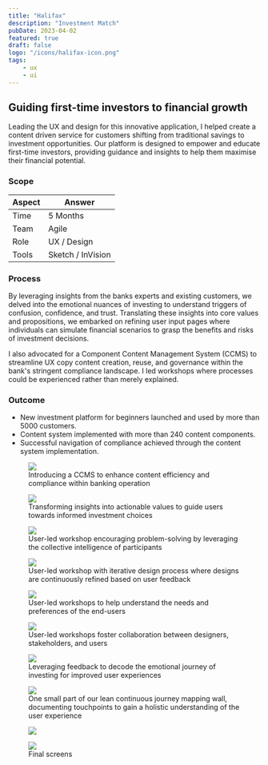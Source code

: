```yaml
---
title: "Halifax"
description: "Investment Match"
pubDate: 2023-04-02
featured: true
draft: false
logo: "/icons/halifax-icon.png"
tags:
    - ux
    - ui
---
```


## Guiding first-time investors to financial growth

Leading the UX and design for this innovative application, I helped create a content driven service for customers shifting from traditional savings to investment opportunities. Our platform is designed to empower and educate first-time investors, providing guidance and insights to help them maximise their financial potential.

### Scope

| Aspect | Answer            |
| ------ | ----------------- |
| Time   | 5 Months          |
| Team   | Agile             |
| Role   | UX / Design       |
| Tools  | Sketch / InVision |

### Process

By leveraging insights from the banks experts and existing customers, we delved into the emotional nuances of investing to understand triggers of confusion, confidence, and trust. Translating these insights into core values and propositions, we embarked on refining user input pages where individuals can simulate financial scenarios to grasp the benefits and risks of investment decisions.

I also advocated for a Component Content Management System (CCMS) to streamline UX copy content creation, reuse, and governance within the bank's stringent compliance landscape. I led workshops where processes could be experienced rather than merely explained.

### Outcome

-   New investment platform for beginners launched and used by more than 5000 customers.
-   Content system implemented with more than 240 content components.
-   Successful navigation of compliance achieved through the content system implementation.

<figure>
  <Image
    src="/images/halifax-investment-match/content-modal.jpg"
    class="rounded-md"
  />
  <figcaption>Introducing a CCMS to enhance content efficiency and compliance within banking operation</figcaption>
</figure>

<figure>
  <Image
    src="/images/halifax-investment-match/basic-wires.jpg"
    class="rounded-md"
  />
  <figcaption>Transforming insights into actionable values to guide users towards informed investment choices</figcaption>
</figure>

<figure>
  <Image
    src="/images/halifax-investment-match/low-fi-journey-3.jpg"
    class="rounded-md"
  />
  <figcaption>User-led workshop encouraging problem-solving by leveraging the collective intelligence of participants</figcaption>
</figure>

<figure>
  <Image
    src="/images/halifax-investment-match/compliance.jpg"
    class="rounded-md"
  />
  <figcaption>User-led workshop with iterative design process where designs are continuously refined based on user feedback</figcaption>
</figure>

<figure>
  <Image
    src="/images/halifax-investment-match/low-fi-journey-1.jpg"
    class="rounded-md"
  />
  <figcaption>User-led workshops to help understand the needs and preferences of the end-users</figcaption>
</figure>

<figure>
  <Image
    src="/images/halifax-investment-match/low-fi-journey-2.jpg"
    class="rounded-md"
  />
  <figcaption>User-led workshops foster collaboration between designers, stakeholders, and users</figcaption>
</figure>

<figure>
  <Image
    src="/images/halifax-investment-match/business-insight.jpg"
    class="rounded-md"
  />
  <figcaption>Leveraging feedback to decode the emotional journey of investing for improved user experiences</figcaption>
</figure>

<figure>
  <Image
    src="/images/halifax-investment-match/compliance-1.jpg"
    class="rounded-md"
  />
  <figcaption>One small part of our lean continuous journey mapping wall, documenting touchpoints to gain a holistic understanding of the user experience</figcaption>
</figure>

<figure>
  <Image
    src="/images/halifax-investment-match/examples.png"
    class="rounded-md"
  />
</figure>

<figure>
  <Image
    src="/images/halifax-investment-match/screens.png"
    class="rounded-md"
  />
  <figcaption>Final screens</figcaption>
</figure>
